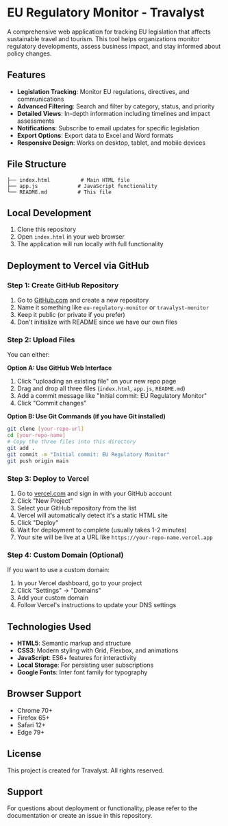 # EU Regulatory Monitor - Travalyst

A comprehensive web application for tracking EU legislation that affects sustainable travel and tourism. This tool helps organizations monitor regulatory developments, assess business impact, and stay informed about policy changes.

## Features

- **Legislation Tracking**: Monitor EU regulations, directives, and communications
- **Advanced Filtering**: Search and filter by category, status, and priority
- **Detailed Views**: In-depth information including timelines and impact assessments
- **Notifications**: Subscribe to email updates for specific legislation
- **Export Options**: Export data to Excel and Word formats
- **Responsive Design**: Works on desktop, tablet, and mobile devices

## File Structure

```
├── index.html          # Main HTML file
├── app.js             # JavaScript functionality
└── README.md          # This file
```

## Local Development

1. Clone this repository
2. Open `index.html` in your web browser
3. The application will run locally with full functionality

## Deployment to Vercel via GitHub

### Step 1: Create GitHub Repository

1. Go to [GitHub.com](https://github.com) and create a new repository
2. Name it something like `eu-regulatory-monitor` or `travalyst-monitor`
3. Keep it public (or private if you prefer)
4. Don't initialize with README since we have our own files

### Step 2: Upload Files

You can either:

**Option A: Use GitHub Web Interface**
1. Click "uploading an existing file" on your new repo page
2. Drag and drop all three files (`index.html`, `app.js`, `README.md`)
3. Add a commit message like "Initial commit: EU Regulatory Monitor"
4. Click "Commit changes"

**Option B: Use Git Commands (if you have Git installed)**
```bash
git clone [your-repo-url]
cd [your-repo-name]
# Copy the three files into this directory
git add .
git commit -m "Initial commit: EU Regulatory Monitor"
git push origin main
```

### Step 3: Deploy to Vercel

1. Go to [vercel.com](https://vercel.com) and sign in with your GitHub account
2. Click "New Project"
3. Select your GitHub repository from the list
4. Vercel will automatically detect it's a static HTML site
5. Click "Deploy"
6. Wait for deployment to complete (usually takes 1-2 minutes)
7. Your site will be live at a URL like `https://your-repo-name.vercel.app`

### Step 4: Custom Domain (Optional)

If you want to use a custom domain:
1. In your Vercel dashboard, go to your project
2. Click "Settings" → "Domains"
3. Add your custom domain
4. Follow Vercel's instructions to update your DNS settings

## Technologies Used

- **HTML5**: Semantic markup and structure
- **CSS3**: Modern styling with Grid, Flexbox, and animations
- **JavaScript**: ES6+ features for interactivity
- **Local Storage**: For persisting user subscriptions
- **Google Fonts**: Inter font family for typography

## Browser Support

- Chrome 70+
- Firefox 65+
- Safari 12+
- Edge 79+

## License

This project is created for Travalyst. All rights reserved.

## Support

For questions about deployment or functionality, please refer to the documentation or create an issue in this repository.
